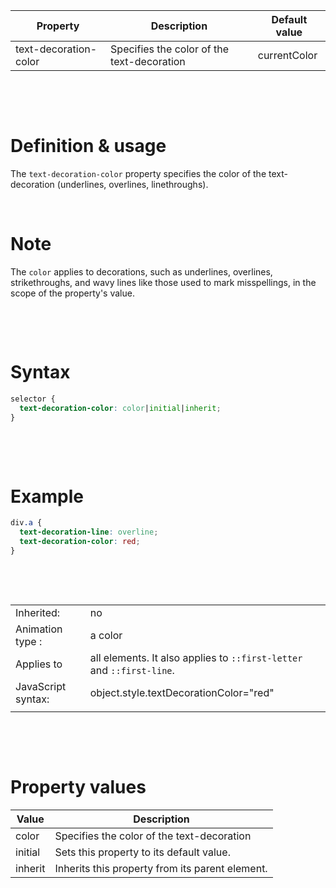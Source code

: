 | Property              | Description                                | Default value |
| --------------------- | ------------------------------------------ | ------------- |
| text-decoration-color | Specifies the color of the text-decoration | currentColor  |

&nbsp;

&nbsp;

# Definition & usage

The `text-decoration-color` property specifies the color of the text-decoration (underlines, overlines, linethroughs).

&nbsp;

# Note

The `color` applies to decorations, such as underlines, overlines, strikethroughs, and wavy lines like those used to mark misspellings, in the scope of the property's value.

&nbsp;

&nbsp;

# Syntax

```css
selector {
  text-decoration-color: color|initial|inherit;
}
```

&nbsp;

&nbsp;

# Example

```css
div.a {
  text-decoration-line: overline;
  text-decoration-color: red;
}
```

&nbsp;

&nbsp;

|                    |                                                                       |
| ------------------ | --------------------------------------------------------------------- |
| Inherited:         | no                                                                    |
| Animation type :   | a color                                                               |
| Applies to         | all elements. It also applies to `::first-letter` and `::first-line`. |
| JavaScript syntax: | object.style.textDecorationColor="red"                                |
|                    |                                                                       |

&nbsp;

&nbsp;

# Property values

| Value   | Description                                     |
| ------- | ----------------------------------------------- |
| color   | Specifies the color of the text-decoration      |
| initial | Sets this property to its default value.        |
| inherit | Inherits this property from its parent element. |
